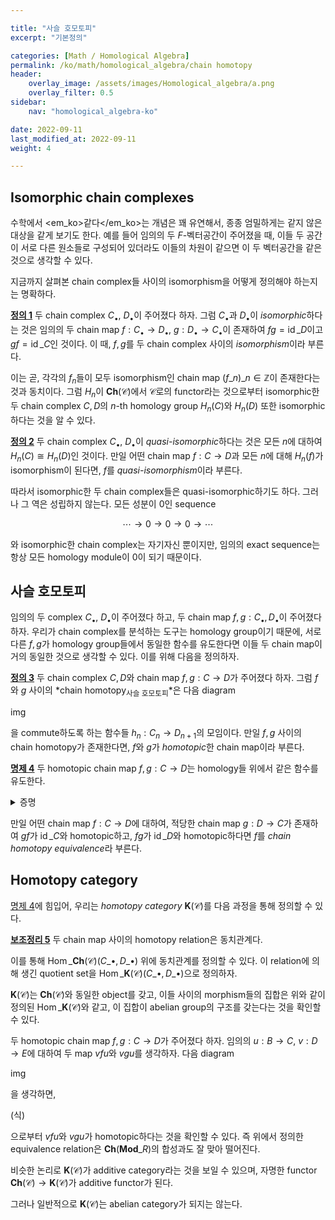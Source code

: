 ```yaml
---

title: "사슬 호모토피"
excerpt: "기본정의"

categories: [Math / Homological Algebra]
permalink: /ko/math/homological_algebra/chain homotopy
header:
    overlay_image: /assets/images/Homological_algebra/a.png
    overlay_filter: 0.5
sidebar: 
    nav: "homological_algebra-ko"

date: 2022-09-11
last_modified_at: 2022-09-11
weight: 4

---
```


## Isomorphic chain complexes

수학에서 <em_ko>같다</em_ko>는 개념은 꽤 유연해서, 종종 엄밀하게는 같지 않은 대상을 같게 보기도 한다. 예를 들어 임의의 두 $F$-벡터공간이 주어졌을 때, 이들 두 공간이 서로 다른 원소들로 구성되어 있더라도 이들의 차원이 같으면 이 두 벡터공간을 같은 것으로 생각할 수 있다. 

지금까지 살펴본 chain complex들 사이의 isomorphism을 어떻게 정의해야 하는지는 명확하다.

<div class="definition" markdown="1">

<ins id="df1">**정의 1**</ins> 두 chain complex $C_\bullet$, $D_\bullet$이 주어졌다 하자. 그럼 $C_\bullet$과 $D_\bullet$이 *isomorphic*하다는 것은 임의의 두 chain map $f:C_\bullet\rightarrow D_\bullet$, $g:D_\bullet\rightarrow C_\bullet$이 존재하여 $fg=\operatorname{id}\_D$이고 $gf=\operatorname{id}\_C$인 것이다. 이 때, $f,g$를 두 chain complex 사이의 *isomorphism*이라 부른다.

</div>

이는 곧, 각각의 $f_n$들이 모두 isomorphism인 chain map $(f\_n)\_{n\in\mathbb{Z}}$이 존재한다는 것과 동치이다. 그럼 $H_n$이 $\mathbf{Ch}(\mathcal{C})$에서 $\mathcal{C}$로의 functor라는 것으로부터 isomorphic한 두 chain complex $C,D$의 $n$-th homology group $H_n(C)$와 $H_n(D)$ 또한 isomorphic하다는 것을 알 수 있다. 

<div class="definition" markdown="1">

<ins id="df2">**정의 2**</ins> 두 chain complex $C_\bullet$, $D_\bullet$이 *quasi-isomorphic*하다는 것은 모든 $n$에 대하여 $H_n(C)\cong H_n(D)$인 것이다. 만일 어떤 chain map $f:C\rightarrow D$과 모든 $n$에 대해 $H_n(f)$가 isomorphism이 된다면, $f$를 *quasi-isomorphism*이라 부른다.

</div>

따라서 isomorphic한 두 chain complex들은 quasi-isomorphic하기도 하다. 그러나 그 역은 성립하지 않는다. 모든 성분이 0인 sequence

$$\cdots\rightarrow 0\rightarrow 0\rightarrow 0\rightarrow\cdots$$

와 isomorphic한 chain complex는 자기자신 뿐이지만, 임의의 exact sequence는 항상 모든 homology module이 0이 되기 때문이다.

## 사슬 호모토피

임의의 두 complex $C_\bullet$, $D_\bullet$이 주어졌다 하고, 두 chain map $f,g:C_\bullet,D_\bullet$이 주어졌다 하자. 우리가 chain complex를 분석하는 도구는 homology group이기 때문에, 서로 다른 $f,g$가 homology group들에서 동일한 함수를 유도한다면 이들 두 chain map이 거의 동일한 것으로 생각할 수 있다. 이를 위해 다음을 정의하자.

<div class="definition" markdown="1">

<ins id="df3">**정의 3**</ins> 두 chain complex $C,D$와 chain map $f,g:C\rightarrow D$가 주어졌다 하자. 그럼 $f$와 $g$ 사이의 *chain homotopy<sub>사슬 호모토피</sub>*은 다음 diagram

img

을 commute하도록 하는 함수들 $h_n:C_n\rightarrow D_{n+1}$의 모임이다. 만일 $f,g$ 사이의 chain homotopy가 존재한다면, $f$와 $g$가 *homotopic*한 chain map이라 부른다. 

</div>

<div class="proposition" markdown="1">

<ins id="pp4">**명제 4**</ins> 두 homotopic chain map $f,g:C\rightarrow D$는 homology들 위에서 같은 함수를 유도한다.

</div>
<details class="proof" markdown="1">
<summary>증명</summary>



</details>

만일 어떤 chain map $f:C\rightarrow D$에 대하여, 적당한 chain map $g:D\rightarrow C$가 존재하여 $gf$가 $\operatorname{id}\_C$와 homotopic하고, $fg$가 $\operatorname{id}\_D$와 homotopic하다면 $f$를 *chain homotopy equivalence*라 부른다. 

## Homotopy category

[명제 4](#pp4)에 힘입어, 우리는 *homotopy category* $\mathbf{K}(\mathcal{C})$를 다음 과정을 통해 정의할 수 있다.

<div class="proposition" markdown="1">

<ins id="lem5">**보조정리 5**</ins> 두 chain map 사이의 homotopy relation은 동치관계다.

</div>

이를 통해 $\operatorname{Hom}\_{\mathbf{Ch}(\mathcal{C})}(C\_\bullet,D\_\bullet)$ 위에 동치관계를 정의할 수 있다. 이 relation에 의해 생긴 quotient set을 $\operatorname{Hom}\_{\mathbf{K}(\mathcal{C})}(C\_\bullet,D\_\bullet)$으로 정의하자. 

$\mathbf{K}(\mathcal{C})$는 $\mathbf{Ch}(\mathcal{C})$와 동일한 object를 갖고, 이들 사이의 morphism들의 집합은 위와 같이 정의된 $\operatorname{Hom}\_{\mathbf{K}(\mathcal{C})}$와 같고, 이 집합이 abelian group의 구조를 갖는다는 것을 확인할 수 있다. 

두 homotopic chain map $f,g:C\rightarrow D$가 주어졌다 하자. 임의의 $u:B\rightarrow C$, $v:D\rightarrow E$에 대하여 두 map $vfu$와 $vgu$를 생각하자. 다음 diagram

img

을 생각하면,

(식)

으로부터 $vfu$와 $vgu$가 homotopic하다는 것을 확인할 수 있다. 즉 위에서 정의한 equivalence relation은 $\mathbf{Ch}(\mathbf{Mod}\_R)$의 합성과도 잘 맞아 떨어진다. 

비슷한 논리로 $\mathbf{K}(\mathcal{C})$가 additive category라는 것을 보일 수 있으며, 자명한 functor $\mathbf{Ch}(\mathcal{C})\rightarrow\mathbf{K}(\mathcal{C})$가 additive functor가 된다. 

그러나 일반적으로 $\mathbf{K}(\mathcal{C})$는 abelian category가 되지는 않는다. 